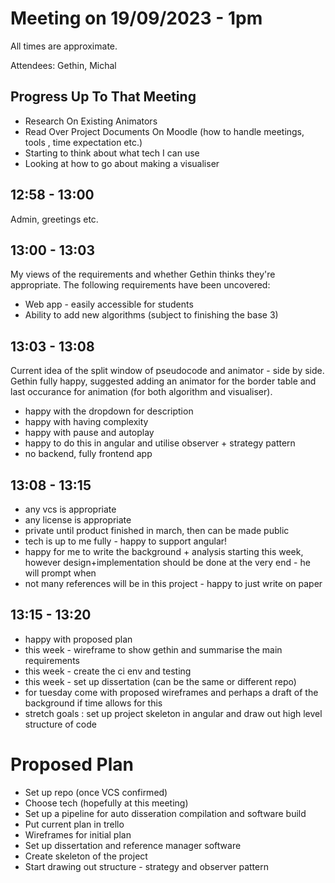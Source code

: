 # Meeting on 19/09/2023 - 1pm
All times are approximate.

Attendees: Gethin, Michal

## Progress Up To That Meeting

* Research On Existing Animators
* Read Over Project Documents On Moodle (how to handle meetings, tools , time expectation etc.)
* Starting to think about what tech I can use
* Looking at how to go about making a visualiser

## 12:58 - 13:00

Admin, greetings etc.

## 13:00 - 13:03

My views of the requirements and whether Gethin thinks they're appropriate.
The following requirements have been uncovered:
- Web app - easily accessible for students
- Ability to add new algorithms (subject to finishing the base 3)

## 13:03 - 13:08

Current idea of the split window of pseudocode and animator - side by side. Gethin fully happy, suggested adding an animator for the border table and last occurance for animation (for both algorithm and visualiser).

- happy with the dropdown for description
- happy with having complexity
- happy with pause and autoplay
- happy to do this in angular and utilise observer + strategy pattern
- no backend, fully frontend app


## 13:08 - 13:15
- any vcs is appropriate
- any license is appropriate
- private until product finished in march, then can be made public
- tech is up to me fully - happy to support angular!
- happy for me to write the background + analysis starting this week, however design+implementation should be done at the very end - he will prompt when
- not many references will be in this project - happy to just write on paper


## 13:15 - 13:20
- happy with proposed plan
- this week - wireframe to show gethin and summarise the main requirements
- this week - create the ci env and testing
- this week - set up dissertation (can be the same or different repo)
- for tuesday come with proposed wireframes and perhaps a draft of the background if time allows for this
- stretch goals : set up project skeleton in angular and draw out high level structure of code


# Proposed Plan
* Set up repo (once VCS confirmed)
* Choose tech (hopefully at this meeting)
* Set up a pipeline for auto disseration compilation and software build
* Put current plan in trello
* Wireframes for initial plan
* Set up dissertation and reference manager software
* Create skeleton of the project
* Start drawing out structure - strategy and observer pattern